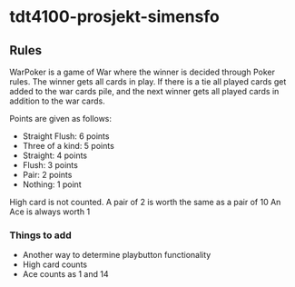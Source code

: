 # tdt4100-prosjekt-simensfo
## Rules
WarPoker is a game of War where the winner is decided through Poker rules. The winner gets all cards in play. If there is a tie all played cards get added to the war cards pile, and the next winner gets all played cards in addition to the war cards. 

Points are given as follows:
- Straight Flush: 6 points
- Three of a kind: 5 points
- Straight: 4 points
- Flush: 3 points
- Pair: 2 points
- Nothing: 1 point

High card is not counted. A pair of 2 is worth the same as a pair of 10
An Ace is always worth 1

### Things to add
- Another way to determine playbutton functionality
- High card counts
- Ace counts as 1 and 14